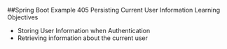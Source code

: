 ##Spring Boot Example 405 Persisting Current User Information
Learning Objectives
* Storing User Information when Authentication
* Retrieving information about the current user
